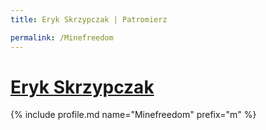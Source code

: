 ```yaml
---
title: Eryk Skrzypczak | Patromierz

permalink: /Minefreedom
---
```


# [Eryk Skrzypczak](https://patronite.pl/Minefreedom)

{% include profile.md name="Minefreedom" prefix="m" %}
